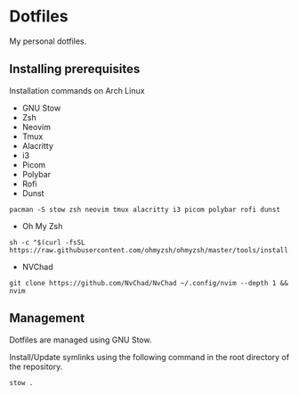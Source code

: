 # Dotfiles

My personal dotfiles.

## Installing prerequisites

Installation commands on Arch Linux

- GNU Stow
- Zsh
- Neovim
- Tmux
- Alacritty
- i3
- Picom
- Polybar
- Rofi
- Dunst

```
pacman -S stow zsh neovim tmux alacritty i3 picom polybar rofi dunst
```

- Oh My Zsh

```
sh -c "$(curl -fsSL https://raw.githubusercontent.com/ohmyzsh/ohmyzsh/master/tools/install.sh)"
```

- NVChad

```
git clone https://github.com/NvChad/NvChad ~/.config/nvim --depth 1 && nvim
```


## Management

Dotfiles are managed using GNU Stow.

Install/Update symlinks using the following command in the root directory of the repository.

```
stow .
```
